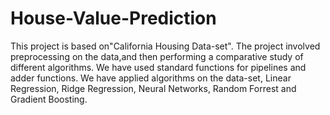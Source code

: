 # House-Value-Prediction
This project is based on"California Housing Data-set". The project involved preprocessing on the data,and then performing a comparative study of different algorithms. We have used standard functions for pipelines and adder functions.
We have applied algorithms on the data-set, Linear Regression, Ridge Regression, Neural Networks, Random Forrest and Gradient Boosting.
